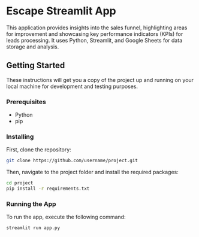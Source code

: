 # Escape Streamlit App

This application provides insights into the sales funnel, highlighting areas for improvement and showcasing key performance indicators (KPIs) for leads processing. It uses Python, Streamlit, and Google Sheets for data storage and analysis.

## Getting Started

These instructions will get you a copy of the project up and running on your local machine for development and testing purposes.

### Prerequisites

- Python
- pip

### Installing

First, clone the repository:

```bash
git clone https://github.com/username/project.git
```

Then, navigate to the project folder and install the required packages:

```bash
cd project
pip install -r requirements.txt
```

### Running the App

To run the app, execute the following command:

```bash
streamlit run app.py
```